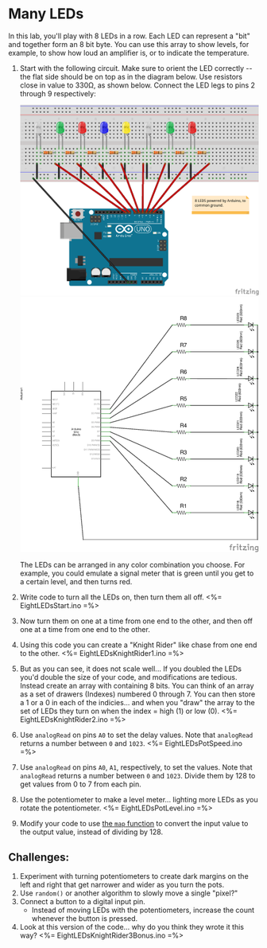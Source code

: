 # Many LEDs

In this lab, you'll play with 8 LEDs in a row. Each LED can represent a "bit" and together form an 8 bit byte. You can use this array to show levels, for example, to show how loud an amplifier is, or to indicate the temperature.

1.  Start with the following circuit. Make sure to orient the LED correctly -- the flat side should be on top as in the diagram below. Use resistors close in value to 330&Omega;, as shown below. Connect the LED legs to pins 2 through 9 respectively:

    ![legs-connected-to-pins dim=400wL](img/8LEDs.png "Fritzing for LEDs on pins 2 to 9") ![legs-connected-to-pins dim=400wL](img/8LEDsSchematic.png "Fritzing for LEDs on pins 2 to 9")

    The LEDs can be arranged in any color combination you choose. For example, you could emulate a signal meter that is green until you get to a certain level, and then turns red.

2.  Write code to turn all the LEDs on, then turn them all off.
    <%= EightLEDsStart.ino =%>
3.  Now turn them on one at a time from one end to the other, and then off one at a time from one end to the other.

4.  Using this code you can create a "Knight Rider" like chase from one end to the other.
    <%= EightLEDsKnightRider1.ino =%>
5.  But as you can see, it does not scale well... If you doubled the LEDs you'd double the size of your code, and modifications are tedious.
    Instead create an array with containing 8 bits. You can think of an array as a set of drawers (Indexes) numbered 0 through 7. You can then store a 1 or a 0 in each of the indicies... and when you "draw" the array to the set of LEDs they turn on when the index = high (1) or low (0).
    <%= EightLEDsKnightRider2.ino =%>
6.  Use `analogRead` on pins `A0` to set the delay values. Note that `analogRead` returns a number between `0` and `1023`.
    <%= EightLEDsPotSpeed.ino =%>
7.  Use `analogRead` on pins `A0`, `A1`, respectively, to set the values. Note that `analogRead` returns a number between `0` and `1023`. Divide them by 128 to get values from 0 to 7 from each pin.

8.  Use the potentiometer to make a level meter... lighting more LEDs as you rotate the potentiometer.
    <%= EightLEDsPotLevel.ino =%>
9.  Modify your code to use [the `map` function](http://arduino.cc/en/Reference/map) to convert the input value to the output value, instead of dividing by 128.


## Challenges:
1.  Experiment with turning potentiometers to create dark margins on the left and right that get narrower and wider as you turn the pots. 
2.  Use `random()` or another algorithm to slowly move a single "pixel?"
3.  Connect a button to a digital input pin.
    - Instead of moving LEDs with the potentiometers, increase the count whenever the button is pressed.
4.  Look at this version of the code... why do you think they wrote it this way?
    <%= EightLEDsKnightRider3Bonus.ino =%>
